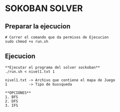# SOKOBAN SOLVER

## Preparar la ejecucion
    # Correr el comando que da permisos de Ejecucion
    sudo chmod +x run.sh

## Ejecucion
    **Ejecutar el programa del solver sockoban**
    ./run.sh < nivel1.txt 1

    nivel1.txt -> Archivo que contiene el mapa de Juego
    1          -> Tipo de bussqueda
    
    **OPCIONES**
    1. BFS
    2. DFS
    3. IFS